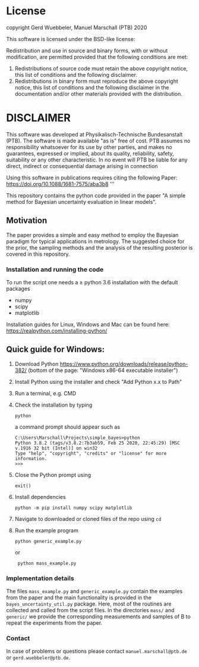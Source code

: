 # License
 
 copyright Gerd Wuebbeler, Manuel Marschall (PTB) 2020
 
 This software is licensed under the BSD-like license:

 Redistribution and use in source and binary forms, with or without
 modification, are permitted provided that the following conditions are met:
 
 1. Redistributions of source code must retain the above copyright notice,
    this list of conditions and the following disclaimer.
 2. Redistributions in binary form must reproduce the above copyright
    notice, this list of conditions and the following disclaimer in
    the documentation and/or other materials provided with the distribution.

 DISCLAIMER
 ==========
 This software was developed at Physikalisch-Technische Bundesanstalt
 (PTB). The software is made available "as is" free of cost. PTB assumes
 no responsibility whatsoever for its use by other parties, and makes no
 guarantees, expressed or implied, about its quality, reliability, safety,
 suitability or any other characteristic. In no event will PTB be liable
 for any direct, indirect or consequential damage arising in connection

Using this software in publications requires citing the following
 Paper: https://doi.org/10.1088/1681-7575/aba3b8
'''



This repository contains the python code provided in the paper "A simple method for Bayesian uncertainty evaluation in linear models".

## Motivation
The paper provides a simple and easy method to employ the Bayesian paradigm for typical applications in metrology. 
The suggested choice for the prior, the sampling methods and the analysis of the resulting posterior is covered in this repository.

### Installation and running the code 

To run the script one needs a $\geq$ python 3.6 installation with the default packages
* numpy
* scipy
* matplotlib

Installation guides for Linux, Windows and Mac can be found here: https://realpython.com/installing-python/

## Quick guide for Windows:

1. Download Python https://www.python.org/downloads/release/python-382/ (bottom of the page: "Windows x86-64 executable installer") 
2. Install Python using the installer and check "Add Python x.x to Path"
3. Run a terminal, e.g. CMD
4. Check the installation by typing

	```
	python
	```
   a command prompt should appear such as 

	```
	C:\Users\Marschall\Projects\simple_bayes>python
	Python 3.8.2 (tags/v3.8.2:7b3ab59, Feb 25 2020, 22:45:29) [MSC v.1916 32 bit (Intel)] on win32
	Type "help", "copyright", "credits" or "license" for more information.
	>>>
	```


5. Close the Python prompt using
	```
	exit()
	```
6. Install dependencies
	```
	python -m pip install numpy scipy matplotlib
	```
7. Navigate to downloaded or cloned files of the repo using `cd`
8. Run the example program
	```
	python generic_example.py
	```
   or
   ```
	python mass_example.py
	```

### Implementation details

The files `mass_example.py` and `generic_example.py` contain the examples from the paper and the main functionality is provided in the `bayes_uncertainty_util.py` package. 
Here, most of the routines are collected and called from the script files. 
In the directories `mass/` and `generic/` we provide the corresponding measurements and samples of B to repeat the experiments from the paper. 

### Contact

In case of problems or questions please contact `manuel.marschall@ptb.de` or `gerd.wuebbeler@ptb.de`.
